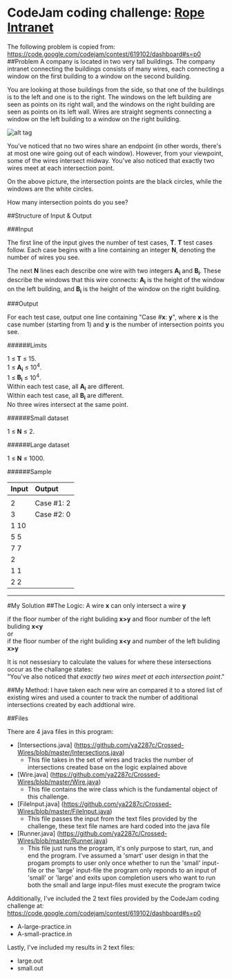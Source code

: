# CodeJam coding challenge: [Rope Intranet](https://code.google.com/codejam/contest/619102/dashboard#s=p0)
The following problem is copied from: https://code.google.com/codejam/contest/619102/dashboard#s=p0
##Problem
A company is located in two very tall buildings. The company intranet connecting the buildings consists of many wires, each connecting a window on the first building to a window on the second building.

You are looking at those buildings from the side, so that one of the buildings is to the left and one is to the right. The windows on the left building are seen as points on its right wall, and the windows on the right building are seen as points on its left wall. Wires are straight segments connecting a window on the left building to a window on the right building.

![alt tag](https://code.google.com/codejam/contest/images/?image=RopeIntranet.png&p=599117&c=619102)

You've noticed that no two wires share an endpoint (in other words, there's at most one wire going out of each window). However, from your viewpoint, some of the wires intersect midway. You've also noticed that exactly two wires meet at each intersection point.

On the above picture, the intersection points are the black circles, while the windows are the white circles.

How many intersection points do you see?

##Structure of Input & Output

###Input

The first line of the input gives the number of test cases, **T**. **T** test cases follow. Each case begins with a line containing an integer **N**, denoting the number of wires you see.

The next **N** lines each describe one wire with two integers **A<sub>i</sub>** and **B<sub>i</sub>**. These describe the windows that this wire connects: **A<sub>i</sub>** is the height of the window on the left building, and **B<sub>i</sub>** is the height of the window on the right building.

###Output

For each test case, output one line containing "Case #**x**: **y**", where **x** is the case number (starting from 1) and **y** is the number of intersection points you see.

######Limits

1 ≤ **T** ≤ 15.  
1 ≤ **A<sub>i</sub>** ≤ 10<sup>4</sup>.  
1 ≤ **B<sub>i</sub>** ≤ 10<sup>4</sup>.  
Within each test case, all **A<sub>i</sub>** are different.  
Within each test case, all **B<sub>i</sub>** are different.  
No three wires intersect at the same point.  

######Small dataset

1 ≤ **N** ≤ 2.

######Large dataset

1 ≤ **N** ≤ 1000.

######Sample

|Input |	Output|
|:-----|:-------|
|||
|2 |Case #1: 2|
|3 |Case #2: 0|
|1  10 ||
|5  5 ||
|7  7 ||
|2 ||
|1  1 ||
|2  2 ||


______________________________________________________________________________________________________________________________________
#My Solution
##The Logic:
A wire **x** can only intersect a wire **y** 

if the floor number of the right buliding **x>y** and  floor number of the left buliding **x<y**</br>
or </br>
if the floor number of the right buliding **x<y** and number of the left buliding **x>y**</br>

It is not nessesiary to calculate the values for where these intersections occur as the challange states:</br>
"You've also noticed that *exactly two wires meet at each intersection point*."

##My Method:
I have taken each new wire an compared it to a stored list of existing wires and used a counter to track the number of 
additional intersections created by each addtional wire.

##Files

There are 4 java files in this program:

- [Intersections.java] (https://github.com/ya2287c/Crossed-Wires/blob/master/Intersections.java)
  * This file takes in the set of wires and tracks the number of intersections created base on the logic
     explained above
- [Wire.java] (https://github.com/ya2287c/Crossed-Wires/blob/master/Wire.java)
  * This file contains the wire class which is the fundamental object of this challenge.  
- [FileInput.java] (https://github.com/ya2287c/Crossed-Wires/blob/master/FileInput.java)
  * This file passes the input from the text files provided by the challenge, these text file names are hard coded 
    into the java file 
- [Runner.java] (https://github.com/ya2287c/Crossed-Wires/blob/master/Runner.java)
  * This file just runs the program, it's only purpose to start, run, and end the program.
    I've assumed a 'smart' user design in that the progam prompts to user only once whether
    to run the 'small' input-file or the 'large' input-file
    the program only reponds to an input of 'small' or 'large' and exits upon completion
    users who want to run both the small and large input-files must execute the program twice

Additionally, I've included the 2 text files provided by the CodeJam coding challenge at:</br>
https://code.google.com/codejam/contest/619102/dashboard#s=p0
- A-large-practice.in
- A-small-practice.in

Lastly, I've included my results in 2 text files:
- large.out
- small.out


